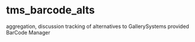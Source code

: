 tms_barcode_alts
================

aggregation, discussion tracking of alternatives to GallerySystems provided BarCode Manager
